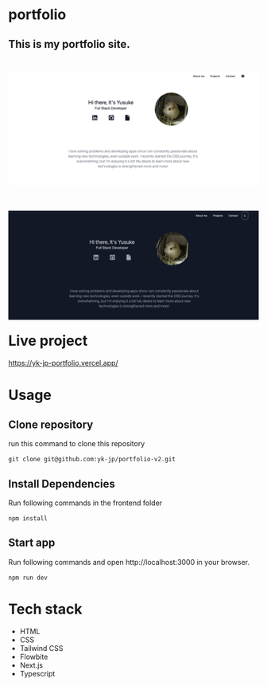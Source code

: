 # portfolio

<h2>This is my portfolio site.</h2>


<img align="left"  src="./public/readme/light.png" style="margin: 25px 0px;">

<img align="right" src="./public/readme/dark.png"  style="margin: 25px 0px;">

# Live project 
https://yk-jp-portfolio.vercel.app/

# Usage

## Clone repository
 run this command to clone this repository
 ```
 git clone git@github.com:yk-jp/portfolio-v2.git
 ``` 

## Install Dependencies
Run following commands in the frontend folder
```
npm install 
```

## Start app
Run following commands and open http://localhost:3000 in your browser.
```
npm run dev
```

# Tech stack 
*  HTML
*  CSS
*  Tailwind CSS
*  Flowbite
*  Next.js
*  Typescript